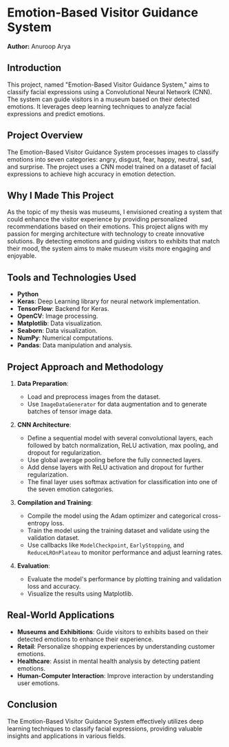 # Emotion-Based Visitor Guidance System

**Author:** Anuroop Arya

## Introduction

This project, named "Emotion-Based Visitor Guidance System," aims to classify facial expressions using a Convolutional Neural Network (CNN). The system can guide visitors in a museum based on their detected emotions. It leverages deep learning techniques to analyze facial expressions and predict emotions.

## Project Overview

The Emotion-Based Visitor Guidance System processes images to classify emotions into seven categories: angry, disgust, fear, happy, neutral, sad, and surprise. The project uses a CNN model trained on a dataset of facial expressions to achieve high accuracy in emotion detection.

## Why I Made This Project
As the topic of my thesis was museums, I envisioned creating a system that could enhance the visitor experience by providing personalized recommendations based on their emotions. This project aligns with my passion for merging architecture with technology to create innovative solutions. By detecting emotions and guiding visitors to exhibits that match their mood, the system aims to make museum visits more engaging and enjoyable.

## Tools and Technologies Used

- **Python**
- **Keras**: Deep Learning library for neural network implementation.
- **TensorFlow**: Backend for Keras.
- **OpenCV**: Image processing.
- **Matplotlib**: Data visualization.
- **Seaborn**: Data visualization.
- **NumPy**: Numerical computations.
- **Pandas**: Data manipulation and analysis.

## Project Approach and Methodology

1. **Data Preparation**:
   - Load and preprocess images from the dataset.
   - Use `ImageDataGenerator` for data augmentation and to generate batches of tensor image data.

2. **CNN Architecture**:
   - Define a sequential model with several convolutional layers, each followed by batch normalization, ReLU activation, max pooling, and dropout for regularization.
   - Use global average pooling before the fully connected layers.
   - Add dense layers with ReLU activation and dropout for further regularization.
   - The final layer uses softmax activation for classification into one of the seven emotion categories.

3. **Compilation and Training**:
   - Compile the model using the Adam optimizer and categorical cross-entropy loss.
   - Train the model using the training dataset and validate using the validation dataset.
   - Use callbacks like `ModelCheckpoint`, `EarlyStopping`, and `ReduceLROnPlateau` to monitor performance and adjust learning rates.

4. **Evaluation**:
   - Evaluate the model's performance by plotting training and validation loss and accuracy.
   - Visualize the results using Matplotlib.

## Real-World Applications

- **Museums and Exhibitions**: Guide visitors to exhibits based on their detected emotions to enhance their experience.
- **Retail**: Personalize shopping experiences by understanding customer emotions.
- **Healthcare**: Assist in mental health analysis by detecting patient emotions.
- **Human-Computer Interaction**: Improve interaction by understanding user emotions.

## Conclusion

The Emotion-Based Visitor Guidance System effectively utilizes deep learning techniques to classify facial expressions, providing valuable insights and applications in various fields.

